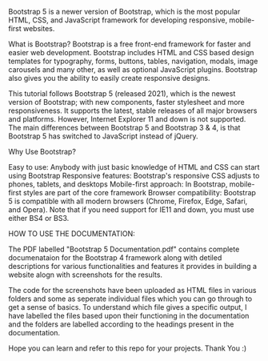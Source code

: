 Bootstrap 5 is a newer version of Bootstrap, which is the most popular HTML, CSS, and JavaScript framework for developing responsive, mobile-first websites.

What is Bootstrap? Bootstrap is a free front-end framework for faster and easier web development. Bootstrap includes HTML and CSS based design templates for typography, forms, buttons, tables, navigation, modals, image carousels and many other, as well as optional JavaScript plugins. Bootstrap also gives you the ability to easily create responsive designs.

This tutorial follows Bootstrap 5 (released 2021), which is the newest version of Bootstrap; with new components, faster stylesheet and more responsiveness. It supports the latest, stable releases of all major browsers and platforms. However, Internet Explorer 11 and down is not supported. The main differences between Bootstrap 5 and Bootstrap 3 & 4, is that Bootstrap 5 has switched to JavaScript instead of jQuery.

Why Use Bootstrap?

Easy to use: Anybody with just basic knowledge of HTML and CSS can start using Bootstrap
Responsive features: Bootstrap's responsive CSS adjusts to phones, tablets, and desktops
Mobile-first approach: In Bootstrap, mobile-first styles are part of the core framework
Browser compatibility: Bootstrap 5 is compatible with all modern browsers (Chrome, Firefox, Edge, Safari, and Opera). Note that if you need support for IE11 and down, you must use either BS4 or BS3.

HOW TO USE THE DOCUMENTATION:

The PDF labelled "Bootstrap 5 Documentation.pdf" contains complete documenataion for the Bootstrap 4 framework along with detiled descriptions for various functionalities and features it provides in building a website alogn with screenshots for the results.

The code for the screenshots have been uploaded as HTML files in various folders and some as seperate individual files which you can go through to get a sense of basics. To understand which file gives a specific output, I have labelled the files based upon their functioning in the documentation and the folders are labelled according to the headings present in the documentation.

Hope you can learn and refer to this repo for your projects. Thank You :)
